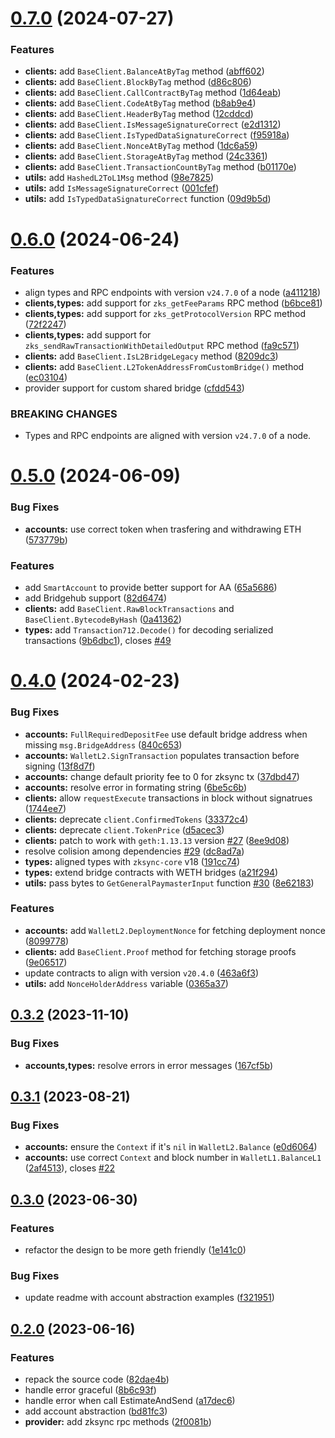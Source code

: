 # [0.7.0](https://github.com/zksync-sdk/zksync2-go/compare/v0.6.0...v0.7.0) (2024-07-27)


### Features

* **clients:** add `BaseClient.BalanceAtByTag` method ([abff602](https://github.com/zksync-sdk/zksync2-go/commit/abff602206fdab12bddff57710b63da3e5be7691))
* **clients:** add `BaseClient.BlockByTag` method ([d86c806](https://github.com/zksync-sdk/zksync2-go/commit/d86c806ccb5054c9c1305b0b66cf676fe0bb68f7))
* **clients:** add `BaseClient.CallContractByTag` method ([1d64eab](https://github.com/zksync-sdk/zksync2-go/commit/1d64eab4fe672021b999d85b4bf47a1146161611))
* **clients:** add `BaseClient.CodeAtByTag` method ([b8ab9e4](https://github.com/zksync-sdk/zksync2-go/commit/b8ab9e4acb14f397b019b2e52e5ab4bbce2f5ca3))
* **clients:** add `BaseClient.HeaderByTag` method ([12cddcd](https://github.com/zksync-sdk/zksync2-go/commit/12cddcda8fe0434cb45a3533ff88bdf69c8c9489))
* **clients:** add `BaseClient.IsMessageSignatureCorrect` ([e2d1312](https://github.com/zksync-sdk/zksync2-go/commit/e2d131291b0431af9b48bedcbfdd75d095fbe030))
* **clients:** add `BaseClient.IsTypedDataSignatureCorrect` ([f95918a](https://github.com/zksync-sdk/zksync2-go/commit/f95918a412db44035932cfba6bcb3172dd064d37))
* **clients:** add `BaseClient.NonceAtByTag` method ([1dc6a59](https://github.com/zksync-sdk/zksync2-go/commit/1dc6a59cc213cdf9ba9d34dc237a31da3769b565))
* **clients:** add `BaseClient.StorageAtByTag` method ([24c3361](https://github.com/zksync-sdk/zksync2-go/commit/24c3361e5e447e5a2136cc87cc291e6c4ff76958))
* **clients:** add `BaseClient.TransactionCountByTag` method ([b01170e](https://github.com/zksync-sdk/zksync2-go/commit/b01170eb3a76b4e014beb2e7439917263d4028bd))
* **utils:** add `HashedL2ToL1Msg` method ([98e7825](https://github.com/zksync-sdk/zksync2-go/commit/98e7825b9cc63c7798a245bc83abf51d61950fbb))
* **utils:** add `IsMessageSignatureCorrect` ([001cfef](https://github.com/zksync-sdk/zksync2-go/commit/001cfef3705ef5f7d71c6de0d4871c13e198264a))
* **utils:** add `IsTypedDataSignatureCorrect` function ([09d9b5d](https://github.com/zksync-sdk/zksync2-go/commit/09d9b5d3916a62aa8563d246c68f0019c00eacec))

# [0.6.0](https://github.com/zksync-sdk/zksync2-go/compare/v0.5.0...v0.6.0) (2024-06-24)


### Features

* align types and RPC endpoints with version `v24.7.0` of a node ([a411218](https://github.com/zksync-sdk/zksync2-go/commit/a41121803b02d455e3040d62b177db422ce167ce))
* **clients,types:** add support for `zks_getFeeParams` RPC method ([b6bce81](https://github.com/zksync-sdk/zksync2-go/commit/b6bce81215662ea691619a7b22c578678717eb9c))
* **clients,types:** add support for `zks_getProtocolVersion` RPC method ([72f2247](https://github.com/zksync-sdk/zksync2-go/commit/72f22473ebe4543094ba5c232b2918212cad66e2))
* **clients,types:** add support for `zks_sendRawTransactionWithDetailedOutput` RPC method ([fa9c571](https://github.com/zksync-sdk/zksync2-go/commit/fa9c571722ad92f099f8ce54e5ba7c326efd27a8))
* **clients:** add `BaseClient.IsL2BridgeLegacy` method ([8209dc3](https://github.com/zksync-sdk/zksync2-go/commit/8209dc3e380fbd93ce6584f7f85f45239ce0dd15))
* **clients:** add `BaseClient.L2TokenAddressFromCustomBridge()` method ([ec03104](https://github.com/zksync-sdk/zksync2-go/commit/ec031047d572ae404c468b2f232c64dc079e2c22))
* provider support for custom shared bridge ([cfdd543](https://github.com/zksync-sdk/zksync2-go/commit/cfdd54382261bb065991ed437d9281546409ec3b))


### BREAKING CHANGES

* Types and RPC endpoints are aligned with version
`v24.7.0` of a node.

# [0.5.0](https://github.com/zksync-sdk/zksync2-go/compare/v0.4.0...v0.5.0) (2024-06-09)


### Bug Fixes

* **accounts:** use correct token when trasfering and withdrawing ETH ([573779b](https://github.com/zksync-sdk/zksync2-go/commit/573779b57436fdc5a0e5777dadec4859f903f99a))


### Features

* add `SmartAccount` to provide better support for AA ([65a5686](https://github.com/zksync-sdk/zksync2-go/commit/65a56869e2c74ba48045b2d8b56223a11e65b41a))
* add Bridgehub support ([82d6474](https://github.com/zksync-sdk/zksync2-go/commit/82d647411892496838457daa97e7584a68a33bb5))
* **clients:** add `BaseClient.RawBlockTransactions` and `BaseClient.BytecodeByHash` ([0a41362](https://github.com/zksync-sdk/zksync2-go/commit/0a41362300e9d53051f276a34423bf736e1b8f36))
* **types:** add `Transaction712.Decode()` for decoding serialized transactions ([9b6dbc1](https://github.com/zksync-sdk/zksync2-go/commit/9b6dbc128394fa6214d052dc5a0dfa5b0ada51bd)), closes [#49](https://github.com/zksync-sdk/zksync2-go/issues/49)

# [0.4.0](https://github.com/zksync-sdk/zksync2-go/compare/v0.3.2...v0.4.0) (2024-02-23)


### Bug Fixes

* **accounts:** `FullRequiredDepositFee` use default bridge address when missing `msg.BridgeAddress` ([840c653](https://github.com/zksync-sdk/zksync2-go/commit/840c6537f8c558b3bdb2861620e1e3f8f2a31351))
* **accounts:** `WalletL2.SignTransaction` populates transaction before signing ([13f8d7f](https://github.com/zksync-sdk/zksync2-go/commit/13f8d7f6f95b7f2dd4c572e533d54e040ed463fe))
* **accounts:** change default priority fee to 0 for zksync tx ([37dbd47](https://github.com/zksync-sdk/zksync2-go/commit/37dbd47a2cdf6c2b935d68e3fa11c8a84e2e58cd))
* **accounts:** resolve error in formating string ([6be5c6b](https://github.com/zksync-sdk/zksync2-go/commit/6be5c6bb3d1e7354cf773e00fc505abaf9ac1d58))
* **clients:** allow `requestExecute` transactions in block without signatrues ([1744ee7](https://github.com/zksync-sdk/zksync2-go/commit/1744ee769003ec13ceb5dbf594f5fca75cefdd77))
* **clients:** deprecate `client.ConfirmedTokens` ([33372c4](https://github.com/zksync-sdk/zksync2-go/commit/33372c43294d570e78efe4f27acef1a73017fb0b))
* **clients:** deprecate `client.TokenPrice` ([d5acec3](https://github.com/zksync-sdk/zksync2-go/commit/d5acec3ca932989cf36892163c42af0f0a6ecbab))
* **clients:** patch to work with `geth:1.13.13` version [#27](https://github.com/zksync-sdk/zksync2-go/issues/27) ([8ee9d08](https://github.com/zksync-sdk/zksync2-go/commit/8ee9d088c5b39a137f79549e22459042269555b2))
* resolve colision among dependencies [#29](https://github.com/zksync-sdk/zksync2-go/issues/29) ([dc8ad7a](https://github.com/zksync-sdk/zksync2-go/commit/dc8ad7a343d85f3675f20b88b9dc29b8ebf62f6b))
* **types:** aligned types with `zksync-core` v18 ([191cc74](https://github.com/zksync-sdk/zksync2-go/commit/191cc74d9b1b2eba1b9e2e0c41f8cb5c8c92f39c))
* **types:** extend bridge contracts with WETH bridges ([a21f294](https://github.com/zksync-sdk/zksync2-go/commit/a21f294ecf3c071016585f1d33e96489810a727b))
* **utils:** pass bytes to `GetGeneralPaymasterInput` function [#30](https://github.com/zksync-sdk/zksync2-go/issues/30) ([8e62183](https://github.com/zksync-sdk/zksync2-go/commit/8e621834994c137d524e598d0f3bb60990ca1ece))


### Features

* **accounts:** add `WalletL2.DeploymentNonce` for fetching deployment nonce ([8099778](https://github.com/zksync-sdk/zksync2-go/commit/809977882e6d9ee17d52ffcfccf5c8fa7497886a))
* **clients:** add `BaseClient.Proof` method for fetching storage proofs ([9e06517](https://github.com/zksync-sdk/zksync2-go/commit/9e06517b4fdb01d776bb0634fb8e0b2b29703fef))
* update contracts to align with version `v20.4.0` ([463a6f3](https://github.com/zksync-sdk/zksync2-go/commit/463a6f3c10215d193a70473ffd1041cb71e2b3ba))
* **utils:** add `NonceHolderAddress` variable ([0365a37](https://github.com/zksync-sdk/zksync2-go/commit/0365a37903389a5e3e032ac8ed4a95d82e21869f))

## [0.3.2](https://github.com/zksync-sdk/zksync2-go/compare/v0.3.1...v0.3.2) (2023-11-10)


### Bug Fixes

* **accounts,types:** resolve errors in error messages ([167cf5b](https://github.com/zksync-sdk/zksync2-go/commit/167cf5bb6064fbac637f31a99bcef118c063d251))

## [0.3.1](https://github.com/zksync-sdk/zksync2-go/compare/v0.3.0...v0.3.1) (2023-08-21)


### Bug Fixes

* **accounts:** ensure the `Context` if it's `nil` in `WalletL2.Balance` ([e0d6064](https://github.com/zksync-sdk/zksync2-go/commit/e0d6064b02ae0b7a74a36d9e6c269d1ea703399b))
* **accounts:** use correct `Context` and block number in `WalletL1.BalanceL1` ([2af4513](https://github.com/zksync-sdk/zksync2-go/commit/2af451316a71e9d9d848319bb9a9c4da95bc5332)), closes [#22](https://github.com/zksync-sdk/zksync2-go/issues/22)

## [0.3.0](https://github.com/zksync-sdk/zksync2-go/compare/v0.2.0...v0.3.0) (2023-06-30)

### Features

* refactor the design to be more geth friendly ([1e141c0](https://github.com/zksync-sdk/zksync2-go/commit/1e141c05b0d5209e3e5b440ec44a688d10432686))

### Bug Fixes

* update readme with account abstraction examples ([f321951](https://github.com/zksync-sdk/zksync2-go/commit/f3219511ef4be8d6b343ff6df6d441db4918d6e0))


## [0.2.0](https://github.com/zksync-sdk/zksync2-go/compare/v0.1.1...v0.2.0) (2023-06-16)  

### Features

* repack the source code ([82dae4b](https://github.com/zksync-sdk/zksync2-go/commit/82dae4bb2b0643bb94643ce8800ab4a4975fa35c))
* handle error graceful ([8b6c93f](https://github.com/zksync-sdk/zksync2-go/commit/8b6c93f046efb6e3e7e2ee36b8d50021d04686b0))
* handle error when call EstimateAndSend ([a17dec6](https://github.com/zksync-sdk/zksync2-go/commit/a17dec6a5cd18f484976fe60af0b82a5309c044e))
* add account abstraction ([bd81fc3](https://github.com/zksync-sdk/zksync2-go/commit/bd81fc32e804371cd9d0a377c7f9ec28647fffdf))
* **provider:** add zksync rpc methods ([2f0081b](https://github.com/zksync-sdk/zksync2-go/commit/2f0081b2cc9c0a35fa84247ebbb926c40ddc992c))
